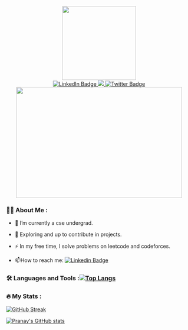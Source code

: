 



<div id="header" align="center">
  <img src="https://media.giphy.com/media/EOmYN5kVP3W2Lyn6dx/giphy.gif" width="200"/>
</div>

<div id="badges" align="center">
  <a href="https://www.linkedin.com/in/pranay-sharma-b963a91b1/">
    <img src="https://img.shields.io/badge/LinkedIn-blue?style=for-the-badge&logo=linkedin&logoColor=white" alt="LinkedIn Badge"/>
  </a>
  <a href="https://www.instagram.com/sharmapranay38/">
    <img src="https://img.shields.io/badge/Instagram-E4405F?style=for-the-badge&logo=instagram&logoColor=white"/>
  </a>
  <a href="https://twitter.com/sharmapranay38">
    <img src="https://img.shields.io/badge/Twitter-blue?style=for-the-badge&logo=twitter&logoColor=white" alt="Twitter Badge"/>
  </a>
</div>
<div id="counter" align="center">
<img src="https://komarev.com/ghpvc/?username=sharmapranay38&style=flat-square&color=blue" alt=""/>
</div>
<div align="center">
  <img src="https://miro.medium.com/max/800/1*mr7WXw8tgpMhqugKP2WhrA.gif" width="450" height="300"/>
</div>

### :technologist: About Me :
- :telescope: I’m currently a cse undergrad.

- :seedling: Exploring and up to contribute in projects.

- :zap: In my free time, I solve problems on leetcode and codeforces.

- :mailbox:How to reach me: [![Linkedin Badge](https://img.shields.io/badge/-sharmapranay38-blue?style=flat&logo=Linkedin&logoColor=white)](https://www.linkedin.com/in/pranay-sharma-b963a91b1/)

### :hammer_and_wrench: Languages and Tools :[![Top Langs](https://github-readme-stats.vercel.app/api/top-langs/?username=sharmapranay38&theme=dark)](https://github.com/anuraghazra/github-readme-stats)
  
### :fire: My Stats :
  [![GitHub Streak](http://github-readme-streak-stats.herokuapp.com?user=sharmapranay38&theme=dark&border_radius=5&mode=weekly)](https://git.io/streak-stats)

  [![Pranay's GitHub stats](https://github-readme-stats.vercel.app/api?username=sharmapranay38&theme=dark)](https://github.com/anuraghazra/github-readme-stats)
